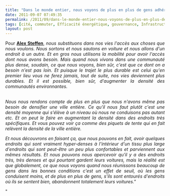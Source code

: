 ```yaml
---
title: "Dans le monde entier, nous voyons de plus en plus de gens adhérer à cette vie de piéton"
date: 2011-09-07 07:49:35
permalink: /2011/09/dans-le-monde-entier-nous-voyons-de-plus-en-plus-de-gens-adherer-a-cette-vie-de-pieton.html
tags: [cité, commuter, Efficacité énergétique, gouvernance, Infrastructure, internet, management de la mobilité, marche, mode doux]
layout: post
---
```


<p style="text-align: justify">Pour <a href="http://www.ted.com/speakers/alex_steffen.html" target="_blank"><strong>Alex Steffen</strong></a>, <em>nous substituons dans nos vies l'accès aux choses que nous voulons. Nous sortons et nous sautons en voiture et nous allons d'un endroit à un autre. Et en gros nous utilisons la mobilité pour avoir l'accès dont nous avons besoin. Mais quand nous vivons dans une communauté plus dense, soudain, ce que nous voyons, bien sûr, c'est que ce dont on a besoin n'est pas loin. Et puisque le trajet le plus durable est celui qu'en premier lieu vous ne ferez jamais, tout de suite, nos vies deviennent plus durables. Et il est possible, bien sûr, d'augmenter la densité des communautés environnantes.</em><br /> <br />           </p>  <!--more-->   <p style="text-align: justify"><em>Nous nous rendons compte de plus en  plus que nous n'avons même pas besoin de densifier une ville entière. Ce  qu'il nous faut plutôt c'est une densité moyenne qui s'élève à un  niveau où nous ne conduisons pas autant etc. Et on peut le faire en  augmentant la densité dans des endroits très spécifiques. Et vous pouvez  voir ça comme des piquets de tente qui en fait relèvent la densité de  la ville entière.</em></p> <p style="text-align: justify"><em>Et nous découvrons en faisant ça,  que nous pouvons en fait, avoir quelques endroits qui sont vraiment  hyper-denses à l'intérieur d'un tissu plus large d'endroits qui sont  peut-être un peu plus confortables et parviennent aux mêmes résultats.  Et nous pouvons nous apercevoir qu'il y a des endroits très, très denses  et qui pourtant gardent leurs voitures, mais la réalité est que  globalement, ce que nous voyons quand nous réunissons beaucoup de gens  dans les bonnes conditions c'est un effet de seuil, où les gens  conduisent moins, et de plus en plus de gens, s'ils sont entourés  d'endroits où ils se sentent bien, abandonnent totalement leurs  voitures."</em></p>"

